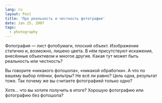 ```yaml
---
lang: ru
layout: Post
title: 'Про реальность и честность фотографии'
date: Jan 25, 2007
tags:
  - photography
---
```


Фотография — лист фотобумаги, плоский объект. Изображение статично и, возможно, лишено цвета. В нём присутствуют искажения, внесённые объективом и многое другие. Какая тут может быть реальность или честность?

Вы говорите «никакого фотошопа», «никакой обработки». А что по вашему выбор плёнки, фильтры? Не всё ли равно? Цель одна, результат тоже. Так почему же вы считаете фотографией только одно?

Хотя… что вы хотите получить в итоге? Хорошую фотографию или фотографию без фотошопа?
